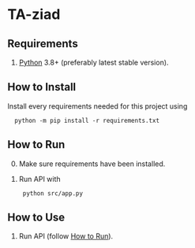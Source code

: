 # TA-ziad

## Requirements

1. [Python](https://www.python.org/) 3.8+ (preferably latest stable version).

## How to Install

Install every requirements needed for this project using

      python -m pip install -r requirements.txt

## How to Run

0. Make sure requirements have been installed.

1. Run API with

        python src/app.py

## How to Use

1. Run API (follow [How to Run](#how-to-run)).
